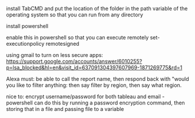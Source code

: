 install TabCMD and put the location of the folder in the path variable of the operating system so that you can run from any directory

install powershell

enable this in powershell so that you can execute remotely
set-executionpolicy remotesigned

using gmail to turn on less secure apps:
https://support.google.com/accounts/answer/6010255?p=lsa_blocked&hl=en&visit_id=637091304397607969-1871269775&rd=1


Alexa must:
be able to call the report name, then respond back with "would you like to filter anything: then say filter by region, then say what region. 


nice to:
encrypt username/password for both tableau and email  - powershell can do this by running a password encryption command, then storing that in a file and passing file to a variable
